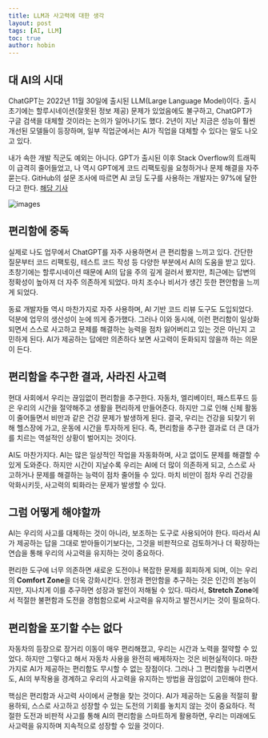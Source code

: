 ```yaml
---
title: LLM과 사고력에 대한 생각
layout: post
tags: [AI, LLM]
toc: true
author: hobin
---
```


## 대 AI의 시대

ChatGPT는 2022년 11월 30일에 출시된 LLM(Large Language Model)이다. 출시 초기에는 할루시네이션(잘못된 정보 제공) 문제가 있었음에도 불구하고, ChatGPT가 구글 검색을 대체할 것이라는 논의가 일어나기도 했다. 2년이 지난 지금은 성능이 훨씬 개선된 모델들이 등장하며, 일부 직업군에서는 AI가 직업을 대체할 수 있다는 말도 나오고 있다.

내가 속한 개발 직군도 예외는 아니다. GPT가 출시된 이후 Stack Overflow의 트래픽이 급격히 줄어들었고, 나 역시 GPT에게 코드 리팩토링을 요청하거나 문제 해결을 자주 묻는다. GitHub의 설문 조사에 따르면 AI 코딩 도구를 사용하는 개발자는 97%에 달한다고 한다. [해당 기사](https://www.itworld.co.kr/news/348093)

![images](https://pbs.twimg.com/media/F11-PK7aEAAXA-W?format=jpg&name=900x900)

## 편리함에 중독

실제로 나도 업무에서 ChatGPT를 자주 사용하면서 큰 편리함을 느끼고 있다. 간단한 질문부터 코드 리팩토링, 테스트 코드 작성 등 다양한 부분에서 AI의 도움을 받고 있다. 초창기에는 할루시네이션 때문에 AI의 답을 주의 깊게 걸러서 봤지만, 최근에는 답변의 정확성이 높아져 더 자주 의존하게 되었다. 마치 조수나 비서가 생긴 듯한 편안함을 느끼게 되었다.

동료 개발자들 역시 마찬가지로 자주 사용하며, AI 기반 코드 리뷰 도구도 도입되었다. 덕분에 업무의 생산성이 눈에 띄게 증가했다. 그러나 이와 동시에, 이런 편리함이 일상화되면서 스스로 사고하고 문제를 해결하는 능력을 점차 잃어버리고 있는 것은 아닌지 고민하게 된다. AI가 제공하는 답에만 의존하다 보면 사고력이 둔화되지 않을까 하는 의문이 든다.

## 편리함을 추구한 결과, 사라진 사고력

현대 사회에서 우리는 끊임없이 편리함을 추구한다. 자동차, 엘리베이터, 패스트푸드 등은 우리의 시간을 절약해주고 생활을 편리하게 만들어준다. 하지만 그로 인해 신체 활동이 줄어들면서 비만과 같은 건강 문제가 발생하게 된다. 결국, 우리는 건강을 되찾기 위해 헬스장에 가고, 운동에 시간을 투자하게 된다. 즉, 편리함을 추구한 결과로 더 큰 대가를 치르는 역설적인 상황이 벌어지는 것이다.

AI도 마찬가지다. AI는 많은 일상적인 작업을 자동화하며, 사고 없이도 문제를 해결할 수 있게 도와준다. 하지만 시간이 지날수록 우리는 AI에 더 많이 의존하게 되고, 스스로 사고하거나 문제를 해결하는 능력이 점차 줄어들 수 있다. 마치 비만이 점차 우리 건강을 악화시키듯, 사고력의 퇴화라는 문제가 발생할 수 있다.

## 그럼 어떻게 해야할까

AI는 우리의 사고를 대체하는 것이 아니라, 보조하는 도구로 사용되어야 한다. 따라서 AI가 제공하는 답을 그대로 받아들이기보다는, 그것을 비판적으로 검토하거나 더 확장하는 연습을 통해 우리의 사고력을 유지하는 것이 중요하다.

편리한 도구에 너무 의존하면 새로운 도전이나 복잡한 문제를 회피하게 되며, 이는 우리의 **Comfort Zone**을 더욱 강화시킨다. 안정과 편안함을 추구하는 것은 인간의 본능이지만, 지나치게 이를 추구하면 성장과 발전이 저해될 수 있다. 따라서, **Stretch Zone**에서 적절한 불편함과 도전을 경험함으로써 사고력을 유지하고 발전시키는 것이 필요하다.

## 편리함을 포기할 수는 없다
자동차의 등장으로 장거리 이동이 매우 편리해졌고, 우리는 시간과 노력을 절약할 수 있었다. 하지만 그렇다고 해서 자동차 사용을 완전히 배제하자는 것은 비현실적이다. 마찬가지로 AI가 제공하는 편리함도 무시할 수 없는 장점이다. 그러나 그 편리함을 누리면서도, AI의 부작용을 경계하고 우리의 사고력을 유지하는 방법을 끊임없이 고민해야 한다.

핵심은 편리함과 사고력 사이에서 균형을 찾는 것이다. AI가 제공하는 도움을 적절히 활용하되, 스스로 사고하고 성장할 수 있는 도전의 기회를 놓치지 않는 것이 중요하다. 적절한 도전과 비판적 사고를 통해 AI의 편리함을 스마트하게 활용하면, 우리는 미래에도 사고력을 유지하며 지속적으로 성장할 수 있을 것이다.
